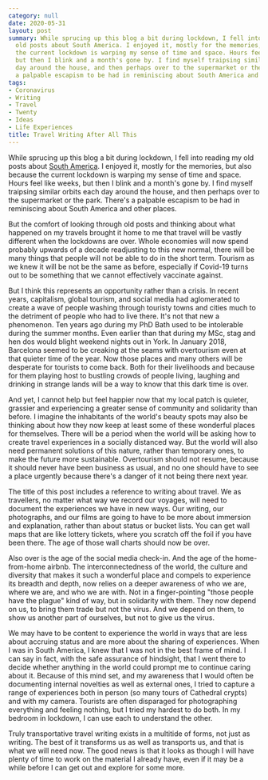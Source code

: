 ```yaml
---
category: null
date: 2020-05-31
layout: post
summary: While sprucing up this blog a bit during lockdown, I fell into reading my
  old posts about South America. I enjoyed it, mostly for the memories, but also because
  the current lockdown is warping my sense of time and space. Hours feel like weeks,
  but then I blink and a month's gone by. I find myself traipsing similar orbits each
  day around the house, and then perhaps over to the supermarket or the park. There's
  a palpable escapism to be had in reminiscing about South America and other places.
tags:
- Coronavirus
- Writing
- Travel
- Twenty
- Ideas
- Life Experiences
title: Travel Writing After All This
---
```


While sprucing up this blog a bit during lockdown, I fell into reading my old posts about [South America](/tag/south%20america/). I enjoyed it, mostly for the memories, but also because the current lockdown is warping my sense of time and space. Hours feel like weeks, but then I blink and a month's gone by. I find myself traipsing similar orbits each day around the house, and then perhaps over to the supermarket or the park. There's a palpable escapism to be had in reminiscing about South America and other places.

But the comfort of looking through old posts and thinking about what happened on my travels brought it home to me that travel will be vastly different when the lockdowns are over. Whole economies will now spend probably upwards of a decade readjusting to this new normal, there will be many things that people will not be able to do in the short term. Tourism as we knew it will be not be the same as before, especially if Covid-19 turns out to be something that we cannot effectively vaccinate against.

But I think this represents an opportunity rather than a crisis. In recent years, capitalism, global tourism, and social media had aglomerated to create a wave of people washing through touristy towns and cities much to the detriment of people who had to live there. It's not that new a phenomenon. Ten years ago  during my PhD Bath used to be intolerable during the summer months. Even earlier than that during my MSc, stag and hen dos would blight weekend nights out in York. In January 2018, Barcelona seemed to be creaking at the seams with overtourism even at that quieter time of the year. Now those places and many others will be desperate for tourists to come back. Both for their livelihoods and because for them playing host to bustling crowds of people living, laughing and drinking in strange lands will be a way to know that this dark time is over.

And yet, I cannot help but feel happier now that my local patch is quieter, grassier and experiencing a greater sense of community and solidarity than before. I imagine the inhabitants of the world's beauty spots may also be thinking about how they now keep at least some of these wonderful places for themselves. There will be a period when the world will be asking how to create travel experiences in a socially distanced way. But the world will also need permanent solutions of this nature, rather than temporary ones, to make the future more sustainable. Overtourism should not resume, because it should never have been business as usual, and no one should have to see a place urgently because there's a danger of it not being there next year. 

The title of this post includes a reference to writing about travel. We as travellers, no matter what way we record our voyages, will need to document the experiences we have in new ways. Our writing, our photographs, and our films are going to have to be more about immersion and explanation, rather than about status or bucket lists. You can get wall maps that are like lottery tickets, where you scratch off the foil if you have been there. The age of those wall charts should now be over.

Also over is the age of the social media check-in. And the age of the home-from-home airbnb. The interconnectedness of the world, the culture and diversity that makes it such a wonderful place and compels to experience its breadth and depth, now relies on a deeper awareness of who we are, where we are, and who we are with. Not in a finger-pointing "those people have the plague" kind of way, but in solidarity with them. They now depend on us, to bring them trade but not the virus. And we depend on them, to show us another part of ourselves, but not to give us the virus. 

We may have to be content to experience the world in ways that are less about accruing status and are more about the sharing of experiences. When I was in South America, I knew that I was not in the best frame of mind. I can say in fact, with the safe assurance of hindsight, that I went there to decide whether anything in the world could prompt me to continue caring about it. Because of this mind set, and my awareness that I would often be documenting internal novelties as well as external ones, I tried to capture a range of experiences both in person (so many tours of Cathedral crypts) and with my camera. Tourists are often disparaged for photographing everything and feeling nothing, but I tried my hardest to do both. In my bedroom in lockdown, I can use each to understand the other.

Truly transportative travel writing exists in a multitide of forms, not just as writing. The best of it transforms us as well as transports us, and that is what we will need now. The good news is that it looks as though I will have plenty of time to work on the material I already have, even if it may be a while before I can get out and explore for some more.